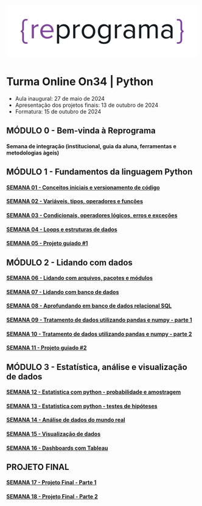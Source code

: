 <h1 align="center">
  <img src="assets/reprograma-fundos-claros.png" alt="logo reprograma" width="500">
</h1>

# Turma Online On34 | Python 
* Aula inaugural: 27 de maio de 2024
* Apresentação dos projetos finais: 13 de outubro de 2024
* Formatura: 15 de outubro de 2024

## MÓDULO 0 - Bem-vinda à Reprograma
#### Semana de integração (institucional, guia da aluna, ferramentas e metodologias àgeis)

## MÓDULO 1 - Fundamentos da linguagem Python
#### [SEMANA 01 - Conceitos iniciais e versionamento de código](https://github.com/reprograma/on34-python-s01-conceitos-iniciais)
#### [SEMANA 02 - Variáveis, tipos, operadores e funções](https://github.com/reprograma/on34-python-s02-logica-I)
#### [SEMANA 03 - Condicionais, operadores lógicos, erros e exceções](https://github.com/reprograma/on34-python-s03-logica-II)
#### [SEMANA 04 - Loops e estruturas de dados](https://github.com/reprograma/on34-python-s04-logica-III)
#### [SEMANA 05 - Projeto guiado #1](https://github.com/reprograma/on34-python-s05-projeto-guiado-I)

## MÓDULO 2 - Lidando com dados
#### [SEMANA 06 - Lidando com arquivos, pacotes e módulos](https://github.com/reprograma/on34-python-s06-arquivos-pacotes-modulos)
#### [SEMANA 07 - Lidando com banco de dados](https://github.com/reprograma/on34-python-s07-banco-de-dados-I)
#### [SEMANA 08 - Aprofundando em banco de dados relacional SQL ](https://github.com/reprograma/on34-python-s08-banco-de-dados-II)
#### [SEMANA 09 - Tratamento de dados utilizando pandas e numpy - parte 1](https://github.com/reprograma/on34-python-s09-pandas-numpy-I)
#### [SEMANA 10 - Tratamento de dados utilizando pandas e numpy - parte 2](https://github.com/reprograma/on34-python-s10-pandas-numpy-II)
#### [SEMANA 11 - Projeto guiado #2](https://github.com/reprograma/on34-python-s11-projeto-guiado-II)

## MÓDULO 3 - Estatística, análise e visualização de dados
#### [SEMANA 12 - Estatistica com python - probabilidade e amostragem](https://github.com/reprograma/on34-python-s12-estatistica-I)
#### [SEMANA 13 - Estatistica com python - testes de hipóteses](https://github.com/reprograma/on34-python-s13-estatistica-II)
#### [SEMANA 14 - Análise de dados do mundo real](https://github.com/reprograma/on34-python-s14-analise-de-dados)
#### [SEMANA 15 - Visualização de dados](https://github.com/reprograma/on34-python-s15-visualizacao-de-dados)
#### [SEMANA 16 - Dashboards com Tableau](https://github.com/reprograma/on34-python-s16-dashboard-tableau)

## PROJETO FINAL
#### [SEMANA 17 - Projeto Final - Parte 1](https://github.com/reprograma/on34-python-s17-projeto-final-I)
#### [SEMANA 18 - Projeto Final - Parte 2](https://github.com/reprograma/on34-python-s17-projeto-final-II)
